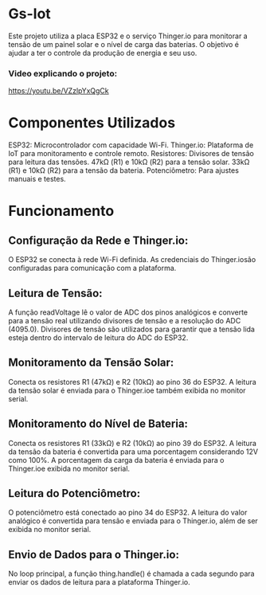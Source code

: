 # Gs-Iot
Este projeto utiliza a placa ESP32 e o serviço Thinger.io para monitorar a tensão de um painel solar e o nível de carga das baterias. O objetivo é ajudar a ter o controle da produção de energia e seu uso.

### Video explicando o projeto:
https://youtu.be/VZzlpYxQgCk

# Componentes Utilizados
ESP32: Microcontrolador com capacidade Wi-Fi.
Thinger.io: Plataforma de IoT para monitoramento e controle remoto.
Resistores: Divisores de tensão para leitura das tensões.
47kΩ (R1) e 10kΩ (R2) para a tensão solar.
33kΩ (R1) e 10kΩ (R2) para a tensão da bateria.
Potenciômetro: Para ajustes manuais e testes.

# Funcionamento

## Configuração da Rede e Thinger.io:
O ESP32 se conecta à rede Wi-Fi definida.
As credenciais do Thinger.iosão configuradas para comunicação com a plataforma.

## Leitura de Tensão:
A função readVoltage lê o valor de ADC dos pinos analógicos e converte para a tensão real utilizando divisores de tensão e a resolução do ADC (4095.0).
Divisores de tensão são utilizados para garantir que a tensão lida esteja dentro do intervalo de leitura do ADC do ESP32.

## Monitoramento da Tensão Solar:
Conecta os resistores R1 (47kΩ) e R2 (10kΩ) ao pino 36 do ESP32.
A leitura da tensão solar é enviada para o Thinger.ioe também exibida no monitor serial.

## Monitoramento do Nível de Bateria:
Conecta os resistores R1 (33kΩ) e R2 (10kΩ) ao pino 39 do ESP32.
A leitura da tensão da bateria é convertida para uma porcentagem considerando 12V como 100%.
A porcentagem da carga da bateria é enviada para o Thinger.ioe exibida no monitor serial.

## Leitura do Potenciômetro:
O potenciômetro está conectado ao pino 34 do ESP32.
A leitura do valor analógico é convertida para tensão e enviada para o Thinger.io, além de ser exibida no monitor serial.

## Envio de Dados para o Thinger.io:
No loop principal, a função thing.handle() é chamada a cada segundo para enviar os dados de leitura para a plataforma Thinger.io.